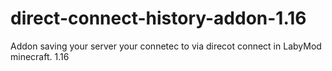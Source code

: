 # direct-connect-history-addon-1.16
Addon saving your server your connetec to via direcot connect in LabyMod minecraft. 1.16
